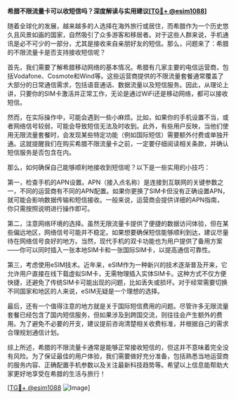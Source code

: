 **希腊不限流量卡可以收短信吗？深度解读与实用建议[[TG💪+ @esim1088](https://t.me/s/esim1088)]**

随着全球化的发展，越来越多的人选择在海外旅行或居住，而希腊作为一个历史悠久且风景如画的国家，自然吸引了众多游客和移居者。对于这些人群来说，手机通讯是必不可少的一部分，尤其是接收来自亲朋好友的短信。那么，问题来了：希腊的不限流量卡是否支持接收短信呢？

首先，我们需要了解希腊移动网络的基本情况。希腊有几家主要的电信运营商，包括Vodafone、Cosmote和Wind等。这些运营商提供的不限流量套餐通常覆盖了大部分的日常通信需求，包括语音通话、数据流量以及短信服务。因此，从理论上讲，只要你的SIM卡激活并正常工作，无论是通过WiFi还是移动网络，都可以接收短信。

然而，在实际操作中，可能会遇到一些小麻烦。比如，如果你的手机设置不当，或者网络信号较弱，可能会导致短信无法及时收到。此外，有些用户反映，当他们使用无限流量套餐时，会发现某些特定功能（例如国际短信）需要额外付费或单独开通。这就提醒我们在购买希腊不限流量卡之前，一定要仔细阅读相关条款，并确认短信服务是否包含在内。

那么，如何确保自己能够顺利地接收到短信呢？以下是一些实用的小技巧：

第一，检查手机的APN设置。APN（接入点名称）是连接到互联网的关键参数之一，不同的运营商有不同的APN配置。如果你更换了SIM卡但没有正确设置APN，就可能会影响数据传输和短信接收。一般来说，运营商会提供详细的APN指南，你只需按照说明进行操作即可。

第二，注意网络环境的选择。虽然无限流量卡提供了便捷的数据访问体验，但在某些偏远地区，网络信号可能并不稳定。如果想要确保短信能够顺利到达，建议尽量待在网络信号良好的地方。当然，现代手机的双卡功能也为用户提供了备用方案——你可以同时插入一张本地SIM卡和一张国际SIM卡，以提高通信可靠性。

第三，考虑使用eSIM技术。近年来，eSIM作为一种新兴的技术逐渐普及开来，它允许用户直接在线下载虚拟SIM卡，无需物理插入实体SIM卡。这种方式不仅方便快捷，还避免了传统SIM卡可能出现的问题，比如丢失或损坏。对于经常需要切换不同国家和地区的人来说，eSIM无疑是一个理想的选择。

最后，还有一个值得注意的地方就是关于国际短信费用的问题。尽管许多无限流量套餐已经包含了国内短信服务，但如果涉及到跨国交流，则往往会产生额外的费用。为了避免不必要的开支，建议提前咨询清楚相关收费标准，并根据自己的需求合理规划通信计划。

综上所述，希腊的不限流量卡通常是能够正常接收短信的，但这并不意味着完全没有风险。为了保证最佳的用户体验，我们需要做好充分准备，包括熟悉当地运营商的服务内容、正确配置手机参数以及关注最新科技趋势等。希望以上信息能帮助大家更好地享受在希腊的生活与旅行！

[[TG💪+ @esim1088](https://t.me/s/esim1088) ![Image](https://i.postimg.cc/4NQfJmqS/Snipaste-2025-05-13-00-14-12.png)]